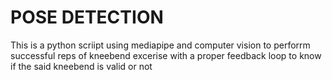 
# POSE DETECTION

This is a python scriipt using mediapipe and computer vision to perforrm successful reps of kneebend excerise with a proper feedback loop to know if the said kneebend is valid or not 


